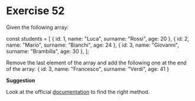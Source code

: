 # Exercise 52

Given the following array:

const students = [
{ id: 1, name: "Luca", surname: "Rossi", age: 20 },
{ id: 2, name: "Mario", surname: "Bianchi", age: 24 },
{ id: 3, name: "Giovanni", surname: "Brambilla", age: 30 },
];

Remove the last element of the array and add the following one at the end of the array:
{ id: 3, name: "Francesco", surname: "Verdi", age: 41 }

**Suggestion**

Look at the official [documentation](https://developer.mozilla.org/en-US/docs/Web/JavaScript/Reference/Global_Objects/Array) to find the right method.
